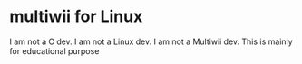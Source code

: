  multiwii for Linux
=======

I am not a C dev. 
I am not a Linux dev. 
I am not a Multiwii dev. 
This is mainly for educational purpose

 